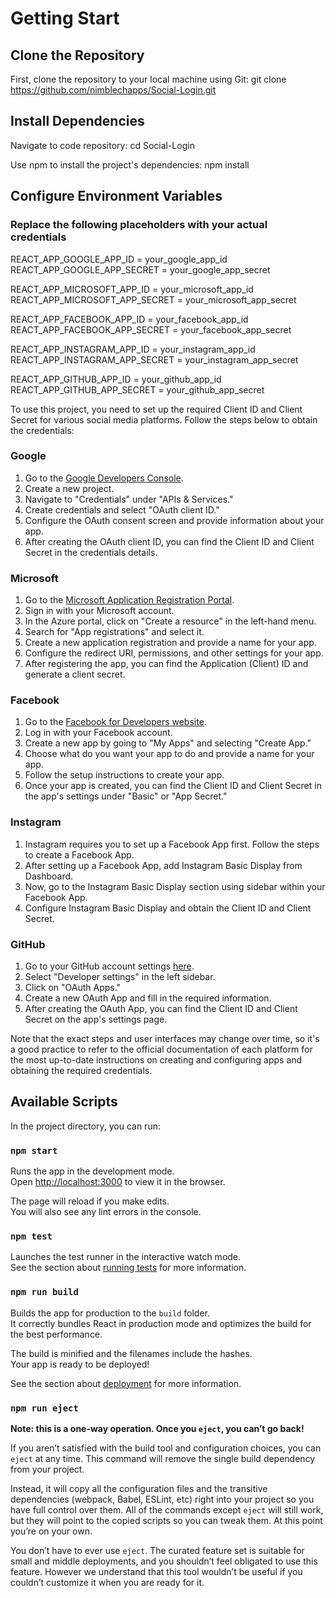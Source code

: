 # Getting Start

## Clone the Repository

First, clone the repository to your local machine using Git:
git clone https://github.com/nimblechapps/Social-Login.git

## Install Dependencies

Navigate to code repository:
cd Social-Login

Use npm to install the project's dependencies:
npm install

## Configure Environment Variables

### Replace the following placeholders with your actual credentials

REACT_APP_GOOGLE_APP_ID = your_google_app_id
REACT_APP_GOOGLE_APP_SECRET = your_google_app_secret

REACT_APP_MICROSOFT_APP_ID = your_microsoft_app_id
REACT_APP_MICROSOFT_APP_SECRET = your_microsoft_app_secret

REACT_APP_FACEBOOK_APP_ID = your_facebook_app_id
REACT_APP_FACEBOOK_APP_SECRET = your_facebook_app_secret

REACT_APP_INSTAGRAM_APP_ID = your_instagram_app_id
REACT_APP_INSTAGRAM_APP_SECRET = your_instagram_app_secret

REACT_APP_GITHUB_APP_ID = your_github_app_id
REACT_APP_GITHUB_APP_SECRET = your_github_app_secret

To use this project, you need to set up the required Client ID and Client Secret for various social media platforms. Follow the steps below to obtain the credentials:

### Google

1. Go to the [Google Developers Console](https://console.developers.google.com/).
2. Create a new project.
3. Navigate to "Credentials" under "APIs & Services."
4. Create credentials and select "OAuth client ID."
5. Configure the OAuth consent screen and provide information about your app.
6. After creating the OAuth client ID, you can find the Client ID and Client Secret in the credentials details.

### Microsoft

1. Go to the [Microsoft Application Registration Portal](https://portal.azure.com/).
2. Sign in with your Microsoft account.
3. In the Azure portal, click on "Create a resource" in the left-hand menu.
4. Search for "App registrations" and select it.
5. Create a new application registration and provide a name for your app.
6. Configure the redirect URI, permissions, and other settings for your app.
7. After registering the app, you can find the Application (Client) ID and generate a client secret.

### Facebook

1. Go to the [Facebook for Developers website](https://developers.facebook.com/).
2. Log in with your Facebook account.
3. Create a new app by going to "My Apps" and selecting "Create App."
4. Choose what do you want your app to do and provide a name for your app.
5. Follow the setup instructions to create your app.
6. Once your app is created, you can find the Client ID and Client Secret in the app's settings under "Basic" or "App Secret."

### Instagram

1. Instagram requires you to set up a Facebook App first. Follow the steps to create a Facebook App.
2. After setting up a Facebook App, add Instagram Basic Display from Dashboard.
3. Now, go to the Instagram Basic Display section using sidebar within your Facebook App.
4. Configure Instagram Basic Display and obtain the Client ID and Client Secret.

### GitHub

1. Go to your GitHub account settings [here](https://github.com/settings).
2. Select "Developer settings" in the left sidebar.
3. Click on "OAuth Apps."
4. Create a new OAuth App and fill in the required information.
5. After creating the OAuth App, you can find the Client ID and Client Secret on the app's settings page.

Note that the exact steps and user interfaces may change over time, so it's a good practice to refer to the official documentation of each platform for the most up-to-date instructions on creating and configuring apps and obtaining the required credentials.

## Available Scripts

In the project directory, you can run:

### `npm start`

Runs the app in the development mode.\
Open [http://localhost:3000](http://localhost:3000) to view it in the browser.

The page will reload if you make edits.\
You will also see any lint errors in the console.

### `npm test`

Launches the test runner in the interactive watch mode.\
See the section about [running tests](https://facebook.github.io/create-react-app/docs/running-tests) for more information.

### `npm run build`

Builds the app for production to the `build` folder.\
It correctly bundles React in production mode and optimizes the build for the best performance.

The build is minified and the filenames include the hashes.\
Your app is ready to be deployed!

See the section about [deployment](https://facebook.github.io/create-react-app/docs/deployment) for more information.

### `npm run eject`

**Note: this is a one-way operation. Once you `eject`, you can’t go back!**

If you aren’t satisfied with the build tool and configuration choices, you can `eject` at any time. This command will remove the single build dependency from your project.

Instead, it will copy all the configuration files and the transitive dependencies (webpack, Babel, ESLint, etc) right into your project so you have full control over them. All of the commands except `eject` will still work, but they will point to the copied scripts so you can tweak them. At this point you’re on your own.

You don’t have to ever use `eject`. The curated feature set is suitable for small and middle deployments, and you shouldn’t feel obligated to use this feature. However we understand that this tool wouldn’t be useful if you couldn’t customize it when you are ready for it.
